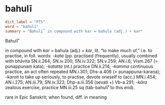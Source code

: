 # bahulī

``` toml
dict_label = "PTS"
word = "bahulī"
summary = "Bahulī˚ in compound with kar = bahula (adj.) + kar"
```

Bahulī˚

in compound with *kar* = bahula (adj.) \+ *kar*, lit. “to make much of,” i.e. to practise, in foll. words: *\-kata* (pp. practised (frequently), usually combined with bhāvita SN.ii.264; SN.iv.200, SN.iv.322; SN.v.259; AN.i.6; Vism.267 (= punappunaṃ kata); *\-katatta* (nt.) practice DN.ii.214; *\-kamma* continuous practice, an act often repeated MN.i.301; Dhs\-a.406 (= punappuna\-karaṇa); *\-karoti* to take up seriously, to practise, devote oneself to (acc.) MN.i.454; AN.i.275; AN.iii.79; SN.iv.322; Dhp\-a.iii.356 (sevati \+) Vb\-a.291; *\-kāra* zealous exercise, practice MN.iii.25 sq (tab\-bahulī˚ to this end).

rare in Epic Sanskrit; when found, diff. in meaning

